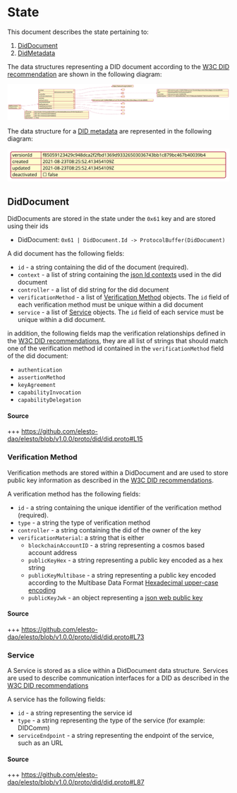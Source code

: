 # State

This document describes the state pertaining to:

1. [DidDocument](./02_state.md#identifier)
2. [DidMetadata](./02_state.md#didmetadata)


The data structures representing a DID document according to the [W3C DID recommendation](https://www.w3.org/TR/did-core/) are shown in the following diagram:

![](assets/QueryDidDocumentResponse_Cosmos.svg)

The data structure for a [DID metadata](https://www.w3.org/TR/did-core/#did-document-metadata) are represented in the following diagram:

![](assets/DIDMetadata.svg)

## DidDocument
DidDocuments are stored in the state under the `0x61` key and are stored using their ids

- DidDocument: `0x61 | DidDocument.Id -> ProtocolBuffer(DidDocument)`


A did document has the following fields:

- `id` - a string containing the did of the document (required).
- `context` - a list of string containing the [json ld contexts](https://json-ld.org/spec/latest/json-ld/#the-context) used in the did document
- `controller` - a list of did string for the did document
- `verificationMethod` - a list of [Verification Method](02_state.md#verification_method) objects. The `id` field of each verification method must be unique within a did document
- `service` - a list of [Service](02_state.md#service) objects. The `id` field of each service must be unique within a did document.

in addition, the following fields map the verification relationships defined in the [W3C DID recommendations](), they are all list of strings that should match one of the verification method id contained in the `verificationMethod` field of the did document:

- `authentication`
- `assertionMethod`
- `keyAgreement`
- `capabilityInvocation`
- `capabilityDelegation`

#### Source
+++ https://github.com/elesto-dao/elesto/blob/v1.0.0/proto/did/did.proto#L15

### Verification Method

Verification methods are stored within a DidDocument and are used to store public key information as described in the [W3C DID recommendations](https://w3c.github.io/did-core/#verification-methods).

A verification method has the following fields:

- `id` - a string containing the unique identifier of the verification method (required).
- `type` - a string the type of verification method
- `controller` - a string containing the did of the owner of the key
- `verificationMaterial`: a string that is either
  - `blockchainAccountID` - a string representing a cosmos based account address
  - `publicKeyHex` - a string representing a public key encoded as a hex string
  - `publicKeyMultibase` - a string representing a public key encoded according to the Multibase Data Format [Hexadecimal upper-case encoding](https://datatracker.ietf.org/doc/html/draft-multiformats-multibase#appendix-B.1)
  - `publicKeyJwk` - an object representing a [json web public key](https://www.w3.org/TR/did-spec-registries/#publickeyjwk)

#### Source
+++ https://github.com/elesto-dao/elesto/blob/v1.0.0/proto/did/did.proto#L73


### Service
A Service is stored as a slice within a DidDocument data structure. Services are used to describe communication interfaces for a DID as described in the [W3C DID recommendations](https://w3c.github.io/did-core/#services)

A service has the following fields:

- `id` - a string representing the service id
- `type` - a string representing the type of the service (for example: DIDComm)
- `serviceEndpoint` - a string representing the endpoint of the service, such as an URL

#### Source

+++ https://github.com/elesto-dao/elesto/blob/v1.0.0/proto/did/did.proto#L87
